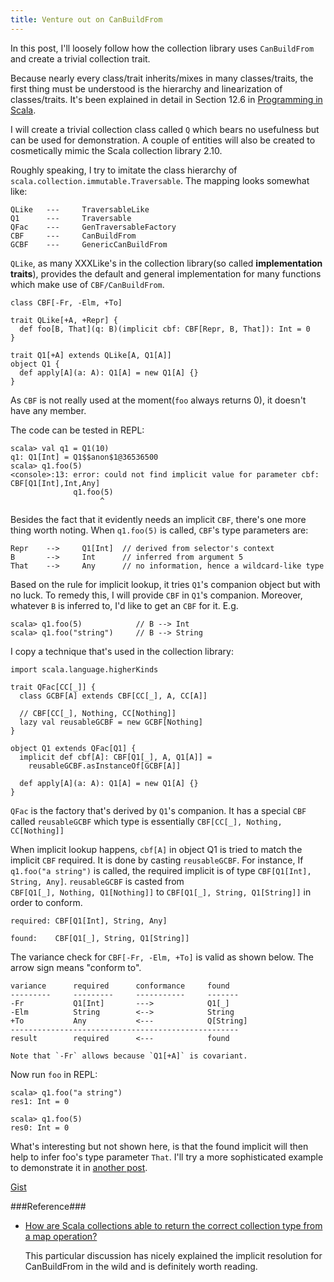 ```yaml
---
title: Venture out on CanBuildFrom
---
```


In this post, I'll loosely follow how the collection library uses `CanBuildFrom` 
and create a trivial collection trait.

Because nearly every class/trait inherits/mixes in many classes/traits, the
first thing must be understood is the hierarchy and linearization of
classes/traits. It's been explained in detail in Section 12.6 in [Programming in
Scala](http://http://www.artima.com/shop/programming_in_scala_2ed). 

I will create a trivial collection class called `Q` which bears no usefulness
but can be used for demonstration. A couple of entities will also be created to
cosmetically mimic the Scala collection library 2.10.

Roughly speaking, I try to imitate the class hierarchy of
`scala.collection.immutable.Traversable`. The mapping looks somewhat like:

    QLike   ---     TraversableLike
    Q1      ---     Traversable
    QFac    ---     GenTraversableFactory
    CBF     ---     CanBuildFrom
    GCBF    ---     GenericCanBuildFrom

`QLike`, as many XXXLike's in the collection library(so called __implementation
traits__), provides the default and
general implementation for many functions which make use of `CBF/CanBuildFrom`.

    class CBF[-Fr, -Elm, +To]

    trait QLike[+A, +Repr] {
      def foo[B, That](q: B)(implicit cbf: CBF[Repr, B, That]): Int = 0
    }

    trait Q1[+A] extends QLike[A, Q1[A]]
    object Q1 {
      def apply[A](a: A): Q1[A] = new Q1[A] {}
    }

As `CBF` is not really used at the moment(`foo` always returns 0), it doesn't have
any member.

The code can be tested in REPL:

    scala> val q1 = Q1(10)
    q1: Q1[Int] = Q1$$anon$1@36536500
    scala> q1.foo(5)
    <console>:13: error: could not find implicit value for parameter cbf: CBF[Q1[Int],Int,Any]
                  q1.foo(5)
                        ^

Besides the fact that it evidently needs an implicit `CBF`, there's one more 
thing worth noting. When `q1.foo(5)` is called, `CBF`'s type parameters are: 

    Repr    -->     Q1[Int]  // derived from selector's context
    B       -->     Int      // inferred from argument 5
    That    -->     Any      // no information, hence a wildcard-like type 

Based on the rule for implicit lookup, it tries `Q1`'s companion object but with
no luck. To remedy this, I will provide `CBF` in `Q1`'s companion. Moreover,
whatever `B` is inferred to, I'd like to get an `CBF` for it. E.g.

    scala> q1.foo(5)            // B --> Int
    scala> q1.foo("string")     // B --> String

I copy a technique that's used in the collection library:

    import scala.language.higherKinds

    trait QFac[CC[_]] {
      class GCBF[A] extends CBF[CC[_], A, CC[A]]

      // CBF[CC[_], Nothing, CC[Nothing]]
      lazy val reusableGCBF = new GCBF[Nothing] 
    }

    object Q1 extends QFac[Q1] {
      implicit def cbf[A]: CBF[Q1[_], A, Q1[A]] =
        reusableGCBF.asInstanceOf[GCBF[A]]

      def apply[A](a: A): Q1[A] = new Q1[A] {}
    }

`QFac` is the factory that's derived by `Q1`'s companion. It has a special
`CBF` called `reusableGCBF` which type is essentially `CBF[CC[_], Nothing, CC[Nothing]]`

When implicit lookup happens, `cbf[A]` in object Q1 is tried to match the implicit `CBF` required.
It is done by casting `reusableGCBF`. For instance, If `q1.foo("a string")` is called,
the required implicit is of type `CBF[Q1[Int], String, Any]`. `reusableGCBF` is casted from  
`CBF[Q1[_], Nothing, Q1[Nothing]]` to  `CBF[Q1[_], String, Q1[String]]` in order to
conform.

    required: CBF[Q1[Int], String, Any]

    found:    CBF[Q1[_], String, Q1[String]]
    
The variance check for `CBF[-Fr, -Elm, +To]` is valid as shown below. The arrow sign means "conform to".

    variance      required      conformance     found
    ---------     ---------     -----------     -------  
    -Fr           Q1[Int]       --->            Q1[_]
    -Elm          String        <-->            String
    +To           Any           <---            Q[String]
    ---------------------------------------------------  
    result        required      <---            found

    Note that `-Fr` allows because `Q1[+A]` is covariant. 

Now run `foo` in REPL:

    scala> q1.foo("a string")
    res1: Int = 0

    scala> q1.foo(5)
    res0: Int = 0



What's interesting but not shown here, is that the found implicit will then help 
to infer foo's type parameter `That`. I'll try a more sophisticated example to
demonstrate it in [another post](./2013-05-13-canbuildfrom-and-builder.html).


[Gist](https://gist.github.com/cfchou/5704938)


###Reference###
* [How are Scala collections able to return the correct collection type from a map operation?](http://stackoverflow.com/questions/5200505/how-are-scala-collections-able-to-return-the-correct-collection-type-from-a-map/5200633#5200633)

    This particular discussion has nicely explained the implicit resolution for
CanBuildFrom in the wild and is definitely worth reading.


